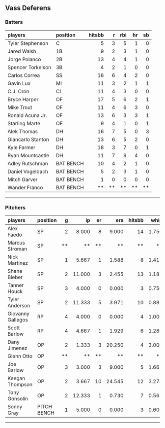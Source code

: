 ## Vass Deferens

### Batters

 
|players           |position  | hitsbb|  r| rbi| hr| sb| 
|:-----------------|:---------|------:|--:|---:|--:|--:| 
|Tyler Stephenson  |C         |      5|  3|   5|  1|  0| 
|Jared Walsh       |1B        |      9|  2|   3|  1|  0| 
|Jorge Polanco     |2B        |     13|  4|   4|  1|  0| 
|Spencer Torkelson |3B        |      4|  2|   1|  0|  0| 
|Carlos Correa     |SS        |     16|  6|   4|  2|  0| 
|Gavin Lux         |MI        |     11|  3|   2|  1|  1| 
|C.J. Cron         |CI        |     11|  4|   3|  0|  0| 
|Bryce Harper      |OF        |     17|  5|   6|  2|  1| 
|Mike Trout        |OF        |     11|  4|   6|  3|  0| 
|Ronald Acuna Jr.  |OF        |     13|  6|   3|  3|  1| 
|Starling Marte    |OF        |      9|  4|   1|  0|  1| 
|Alek Thomas       |DH        |     16|  7|   5|  0|  3| 
|Giancarlo Stanton |DH        |     13|  6|   5|  2|  0| 
|Kyle Farmer       |DH        |     18|  3|   7|  0|  1| 
|Ryan Mountcastle  |DH        |     11|  7|   9|  4|  0| 
|Adley Rutschman   |BAT BENCH |     10|  4|   2|  1|  0| 
|Daniel Vogelbach  |BAT BENCH |      5|  2|   3|  1|  0| 
|Mitch Garver      |BAT BENCH |      1|  0|   0|  0|  0| 
|Wander Franco     |BAT BENCH |     **| **|  **| **| **| 


* * *

### Pitchers

 
|players           |position    |  g|     ip| er|    era| hitsbb|  whip| so|  w| sv| 
|:-----------------|:-----------|--:|------:|--:|------:|------:|-----:|--:|--:|--:| 
|Alex Faedo        |SP          |  2|  8.000|  8|  9.000|     14| 1.750| 12|  0|  0| 
|Marcus Stroman    |SP          | **|     **| **|     **|     **|    **| **| **| **| 
|Nick Martinez     |SP          |  1|  5.667|  1|  1.588|      8| 1.412|  9|  0|  0| 
|Shane Bieber      |SP          |  2| 11.000|  3|  2.455|     13| 1.182| 13|  0|  0| 
|Tanner Houck      |SP          |  3|  4.000|  0|  0.000|      3| 0.750|  6|  1|  2| 
|Tyler Anderson    |SP          |  2| 11.333|  5|  3.971|     10| 0.882| 10|  1|  0| 
|Giovanny Gallegos |RP          |  4|  4.000|  0|  0.000|      4| 1.000|  4|  1|  1| 
|Scott Barlow      |RP          |  4|  4.667|  1|  1.929|      6| 1.286|  4|  0|  2| 
|Dany Jimenez      |OP          |  2|  1.333|  3| 20.250|      4| 3.000|  0|  0|  0| 
|Glenn Otto        |OP          | **|     **| **|     **|     **|    **| **| **| **| 
|Joe Barlow        |OP          |  3|  3.000|  3|  9.000|      5| 1.667|  1|  1|  1| 
|Keegan Thompson   |OP          |  2|  3.667| 10| 24.545|     12| 3.273|  1|  0|  0| 
|Tony Gonsolin     |OP          |  2| 12.333|  1|  0.730|      7| 0.568| 11|  2|  0| 
|Sonny Gray        |PITCH BENCH |  1|  5.000|  0|  0.000|      3| 0.600|  3|  0|  0| 


* * *


